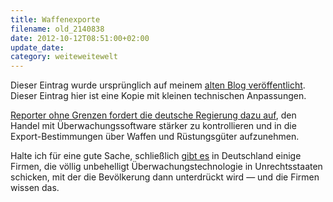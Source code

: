 ```yaml
---
title: Waffenexporte
filename: old_2140838
date: 2012-10-12T08:51:00+02:00
update_date:
category: weiteweitewelt
---
```

Dieser Eintrag wurde ursprünglich auf meinem [alten Blog veröffentlicht](https://stu.blogger.de/stories/2140838/). Dieser Eintrag hier ist eine Kopie mit kleinen technischen Anpassungen.

[Reporter ohne Grenzen fordert die deutsche Regierung dazu auf](http://www.reporter-ohne-grenzen.de/presse/pressemitteilungen/meldung-im-detail/artikel/export-von-ueberwachungstechnik-muss-kontrolliert-werden-wie-waffenhandel/), den Handel mit Überwachungssoftware stärker zu kontrollieren und in die Export-Bestimmungen über Waffen und Rüstungsgüter aufzunehmen.

Halte ich für eine gute Sache, schließlich [gibt es](/blogposts/old_1954013) in Deutschland einige Firmen, die völlig unbehelligt Überwachungstechnologie in Unrechtsstaaten schicken, mit der die Bevölkerung dann unterdrückt wird &mdash; und die Firmen wissen das.
